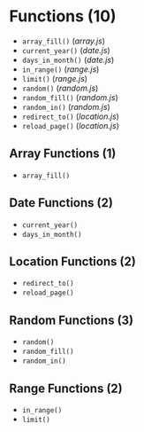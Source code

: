 # Functions (10)
* `array_fill()` (_array.js_)
* `current_year()` (_date.js_)
* `days_in_month()` (_date.js_)
* `in_range()` (_range.js_)
* `limit()` (_range.js_)
* `random()` (_random.js_)
* `random_fill()` (_random.js_)
* `random_in()` (_random.js_)
* `redirect_to()` (_location.js_)
* `reload_page()` (_location.js_)

## Array Functions (1)
* `array_fill()`

## Date Functions (2)
* `current_year()`
* `days_in_month()`

## Location Functions (2)
* `redirect_to()`
* `reload_page()`

## Random Functions (3)
* `random()`
* `random_fill()`
* `random_in()`

## Range Functions (2)
* `in_range()`
* `limit()`
